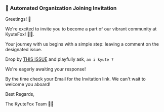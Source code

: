 ### 💌 **Automated Organization Joining Invitation**

Greetings! 👋

We're excited to invite you to become a part of our vibrant community at KyuteFox! 🦊✨.

Your journey with us begins with a simple step: leaving a comment on the designated issue.

Drop by [THIS ISSUE](https://github.com/kyutefox/probable-journey/issues/1) and playfully ask, `am i kyute ?`

We're eagerly awaiting your response!

By the time check your Email for the Invitation link. We can't wait to welcome you aboard!

Best Regards,

The KyuteFox Team 🚀🎉
